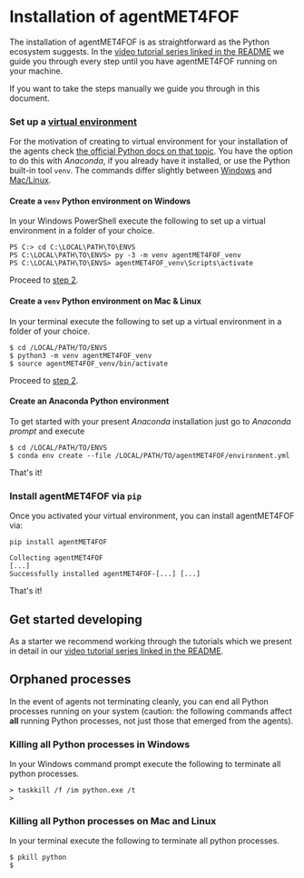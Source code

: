 # Installation of agentMET4FOF

The installation of agentMET4FOF is as straightforward as the Python ecosystem suggests.
In the [video tutorial series linked in the README](https://github.com/Met4FoF/agentMET4FOF#video-tutoral-series-for-agentmet4fof-041)
we guide you through every step until you have agentMET4FOF running on your machine.

If you want to take the steps manually we guide you through in this document.

### Set up a [virtual environment](https://docs.python.org/3/tutorial/venv.html#creating-virtual-environments)

For the motivation of creating to virtual environment for your installation of the
agents check [the official Python docs on that topic](https://docs.python.org/3/tutorial/venv.html#introduction).
You have the option to do this with _Anaconda_, if you already have it installed,
or use the Python built-in tool `venv`.
The commands differ slightly between [Windows](#create-a-venv-python-environment-on-windows) and [Mac/Linux](#create-a-venv-python-environment-on-mac--linux).

#### Create a `venv` Python environment on Windows

In your Windows PowerShell execute the following to set up a virtual environment in
a folder of your choice.

```shell
PS C:> cd C:\LOCAL\PATH\TO\ENVS
PS C:\LOCAL\PATH\TO\ENVS> py -3 -m venv agentMET4FOF_venv
PS C:\LOCAL\PATH\TO\ENVS> agentMET4FOF_venv\Scripts\activate
```
Proceed to [step 2](#install-agentmet4fof-via-pip).

#### Create a `venv` Python environment on Mac & Linux

In your terminal execute the following to set up a virtual environment in a folder
of your choice.

```shell
$ cd /LOCAL/PATH/TO/ENVS
$ python3 -m venv agentMET4FOF_venv
$ source agentMET4FOF_venv/bin/activate
```
Proceed to [step 2](#install-agentmet4fof-via-pip).

#### Create an Anaconda Python environment

To get started with your present *Anaconda* installation just go to *Anaconda
prompt* and execute

```shell
$ cd /LOCAL/PATH/TO/ENVS
$ conda env create --file /LOCAL/PATH/TO/agentMET4FOF/environment.yml 
```
That's it!

### Install agentMET4FOF via `pip`

Once you activated your virtual environment, you can install agentMET4FOF via:

```shell
pip install agentMET4FOF
```

```shell
Collecting agentMET4FOF
[...]
Successfully installed agentMET4FOF-[...] [...]
```
That's it!

## Get started developing

As a starter we recommend working through the tutorials which we present in detail in
our [video tutorial series linked in the README](https://github.com/Met4FoF/agentMET4FOF#documentation-and-video-tutorials). 

## Orphaned processes

In the event of agents not terminating cleanly, you can end all Python processes
running on your system (caution: the following commands affect **all** running Python
processes, not just those that emerged from the agents).

### Killing all Python processes in Windows

In your Windows command prompt execute the following to terminate all python processes.

```shell
> taskkill /f /im python.exe /t
>
```

### Killing all Python processes on Mac and Linux

In your terminal execute the following to terminate all python processes.

```shell
$ pkill python
$
```
